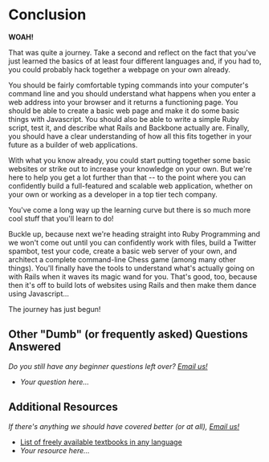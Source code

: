 # Conclusion

**WOAH!** 

That was quite a journey.  Take a second and reflect on the fact that you've just learned the basics of at least four different languages and, if you had to, you could probably hack together a webpage on your own already.  

You should be fairly comfortable typing commands into your computer's command line and you should understand what happens when you enter a web address into your browser and it returns a functioning page.  You should be able to create a basic web page and make it do some basic things with Javascript.  You should also be able to write a simple Ruby script, test it, and describe what Rails and Backbone actually are.  Finally, you should have a clear understanding of how all this fits together in your future as a builder of web applications.

With what you know already, you could start putting together some basic websites or strike out to increase your knowledge on your own.  But we're here to help you get a lot further than that -- to the point where you can confidently build a full-featured and scalable web application, whether on your own or working as a developer in a top tier tech company.  

You've come a long way up the learning curve but there is so much more cool stuff that you'll learn to do!

Buckle up, because next we're heading straight into Ruby Programming and we won't come out until you can confidently work with files, build a Twitter spambot, test your code, create a basic web server of your own, and architect a complete command-line Chess game (among many other things).  You'll finally have the tools to understand what's actually going on with Rails when it waves its magic wand for you.  That's good, too, because then it's off to build lots of websites using Rails and then make them dance using Javascript...  

The journey has just begun!

## Other "Dumb" (or frequently asked) Questions Answered

*Do you still have any beginner questions left over? [Email us!](mailto:curriculum@theodinproject.com)*

* *Your question here...*

## Additional Resources

*If there's anything we should have covered better (or at all), [Email us!](mailto:curriculum@theodinproject.com)*

* [List of freely available textbooks in any language](http://stackoverflow.com/questions/194812/list-of-freely-available-programming-books/392926#392926)
* *Your resource here...*

